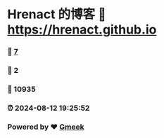 # Hrenact 的博客 :link: https://hrenact.github.io 
### :page_facing_up: [7](https://hrenact.github.io/tag.html) 
### :speech_balloon: 2 
### :hibiscus: 10935 
### :alarm_clock: 2024-08-12 19:25:52 
### Powered by :heart: [Gmeek](https://github.com/Meekdai/Gmeek)
